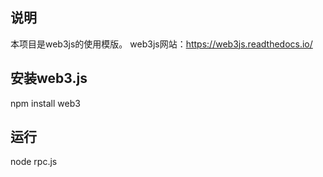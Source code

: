 ## 说明
本项目是web3js的使用模版。
web3js网站：https://web3js.readthedocs.io/

## 安装web3.js
npm install web3

## 运行
node rpc.js
